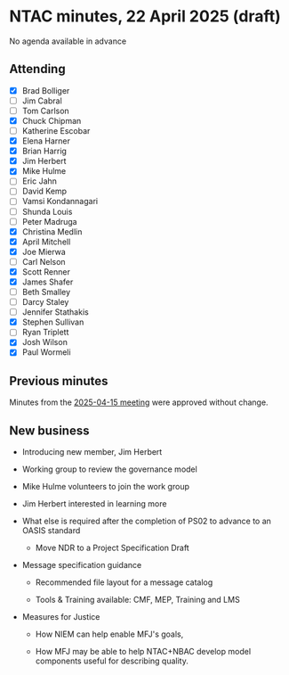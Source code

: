 # NTAC minutes, 22 April 2025 (draft)

No agenda available in advance

## Attending

- [x] Brad Bolliger
- [ ] Jim Cabral
- [ ] Tom Carlson
- [x] Chuck Chipman
- [ ] Katherine Escobar
- [x] Elena Harner
- [x] Brian Harrig
- [x] Jim Herbert
- [x] Mike Hulme
- [ ] Eric Jahn
- [ ] David Kemp
- [ ] Vamsi Kondannagari
- [ ] Shunda Louis
- [ ] Peter Madruga
- [x] Christina Medlin
- [x] April Mitchell
- [x] Joe Mierwa
- [ ] Carl Nelson
- [x] Scott Renner
- [x] James Shafer
- [ ] Beth Smalley
- [ ] Darcy Staley 
- [ ] Jennifer Stathakis
- [x] Stephen Sullivan
- [ ] Ryan Triplett
- [x] Josh Wilson
- [x] Paul Wormeli

## Previous minutes

Minutes from the [2025-04-15 meeting](2025-04-15-minutes.md) were approved without change.

## New business

* Introducing new member, Jim Herbert
*  Working group to review the governance model

  * Mike Hulme volunteers to join the work group
  * Jim Herbert interested in learning more
* What else is required after the completion of PS02 to advance to an OASIS standard

  * Move NDR to a Project Specification Draft
* Message specification guidance

  * Recommended file layout for a message catalog

  *  Tools & Training available: CMF, MEP, Training and LMS
* Measures for Justice

  * How NIEM can help enable MFJ's goals,

  * How MFJ may be able to help NTAC+NBAC develop model components useful for describing quality.
